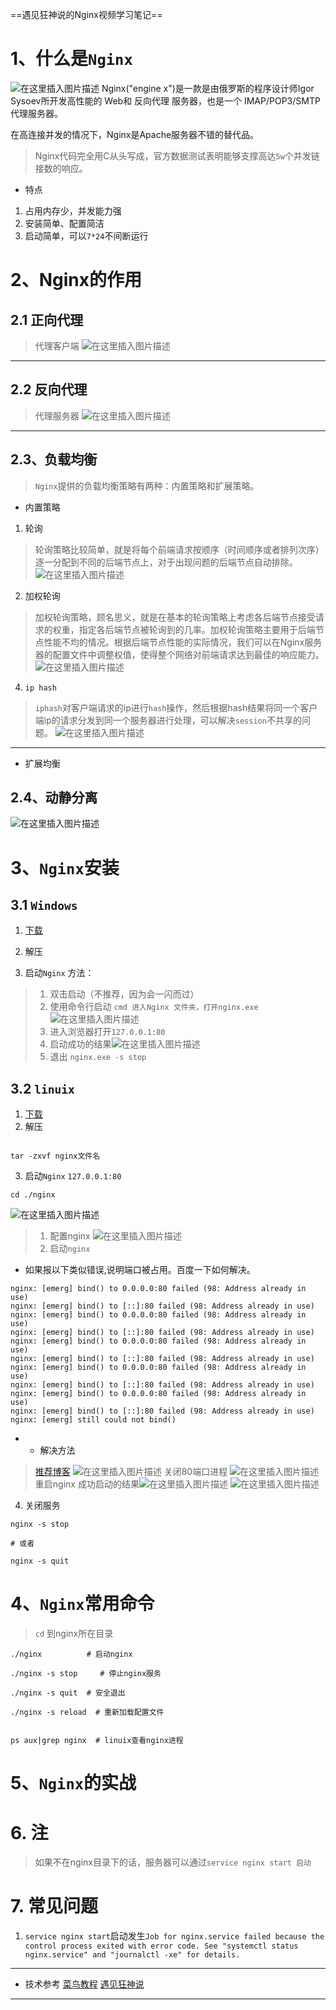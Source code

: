==遇见狂神说的Nginx视频学习笔记==

# 1、什么是`Nginx`
![在这里插入图片描述](./pics/20210508002828814.png)
Nginx("engine x")是一款是由俄罗斯的程序设计师Igor Sysoev所开发高性能的 Web和 反向代理 服务器，也是一个 IMAP/POP3/SMTP 代理服务器。

在高连接并发的情况下，Nginx是Apache服务器不错的替代品。
> Nginx代码完全用C从头写成，官方数据测试表明能够支撑高达`5w`个并发链接数的响应。
* 特点
1. 占用内存少，并发能力强
2. 安装简单、配置简洁
3. 启动简单，可以`7*24`不间断运行


# 2、Nginx的作用

## 2.1 正向代理
> 代理客户端
> ![在这里插入图片描述](./pics/20210508004316431.png)
---

## 2.2 反向代理
> 代理服务器
> ![在这里插入图片描述](./pics/20210508005937633.png)
---

## 2.3、负载均衡
> `Nginx`提供的负载均衡策略有两种：内置策略和扩展策略。
* 内置策略
1. 轮询
> 轮询策略比较简单，就是将每个前端请求按顺序（时间顺序或者排列次序）逐一分配到不同的后端节点上，对于出现问题的后端节点自动排除。
> ![在这里插入图片描述](./pics/20210508010546944.png)


2. 加权轮询
> 加权轮询策略，顾名思义，就是在基本的轮询策略上考虑各后端节点接受请求的权重，指定各后端节点被轮询到的几率。加权轮询策略主要用于后端节点性能不均的情况。根据后端节点性能的实际情况，我们可以在Nginx服务器的配置文件中调整权值，使得整个网络对前端请求达到最佳的响应能力。
> ![在这里插入图片描述](./pics/20210508010640836.png)

4. `ip hash`
> `iphash`对客户端请求的ip进行`hash`操作，然后根据hash结果将同一个客户端ip的请求分发到同一个服务器进行处理，可以解决`session`不共享的问题。
> ![在这里插入图片描述](./pics/20210508011151469.png)
---

* 扩展均衡

## 2.4、动静分离
![在这里插入图片描述](./pics/2021050801141845.png)

# 3、`Nginx`安装
## 3.1 `Windows`
1. [下载](http://nginx.org/en/download.html)
2. 解压

3. 启动`Nginx`
方法：
> 1. 双击启动（不推荐，因为会一闪而过）
> 2. 使用命令行启动 `cmd 进入Nginx 文件夹，打开nginx.exe`
> ![在这里插入图片描述](./pics/20210508112227164.png)
> 3. 进入浏览器打开`127.0.0.1:80`
> 4. 启动成功的结果![在这里插入图片描述](./pics/20210508112302104.png)
> 5. 退出 `nginx.exe -s stop`

## 3.2 `linuix`
1. [下载](http://nginx.org/en/download.html)
2. 解压
```shell

tar -zxvf nginx文件名

```


3. 启动`Nginx` `127.0.0.1:80`
```shell
cd ./nginx
```
![在这里插入图片描述](./pics/20210508124933708.png)

> 1.  配置nginx 
> ![在这里插入图片描述](./pics/20210508125215616.png)
> 2.  启动`nginx`
* 如果报以下类似错误,说明端口被占用。百度一下如何解决。
```shell
nginx: [emerg] bind() to 0.0.0.0:80 failed (98: Address already in use)
nginx: [emerg] bind() to [::]:80 failed (98: Address already in use)
nginx: [emerg] bind() to 0.0.0.0:80 failed (98: Address already in use)
nginx: [emerg] bind() to [::]:80 failed (98: Address already in use)
nginx: [emerg] bind() to 0.0.0.0:80 failed (98: Address already in use)
nginx: [emerg] bind() to [::]:80 failed (98: Address already in use)
nginx: [emerg] bind() to 0.0.0.0:80 failed (98: Address already in use)
nginx: [emerg] bind() to [::]:80 failed (98: Address already in use)
nginx: [emerg] bind() to 0.0.0.0:80 failed (98: Address already in use)
nginx: [emerg] bind() to [::]:80 failed (98: Address already in use)
nginx: [emerg] still could not bind()

```
* * 解决方法
> [推荐博客](https://www.cnblogs.com/xpybsh/p/13694748.html)
> ![在这里插入图片描述](./pics/20210508131404628.png)
> 关闭80端口进程
> ![在这里插入图片描述](./pics/20210508131455956.png)
> 重启nginx
> 成功启动的结果![在这里插入图片描述](./pics/20210508131542206.png)
> ![在这里插入图片描述](./pics/20210508131625684.png)
4. 关闭服务
```shell
nginx -s stop

# 或者

nginx -s quit

```


# 4、`Nginx`常用命令
> `cd` 到nginx所在目录
```shell
./nginx          # 启动nginx

./nginx -s stop 	# 停止nginx服务

./nginx -s quit  # 安全退出

./nginx -s reload  # 重新加载配置文件


ps aux|grep nginx  # linuix查看nginx进程

```

# 5、`Nginx`的实战



# 6. 注

> 如果不在nginx目录下的话，服务器可以通过`service nginx start 启动`



# 7. 常见问题

1. `service nginx start`启动发生`Job for nginx.service failed because the control process exited with error code.
   See "systemctl status nginx.service" and "journalctl -xe" for details.`






----
* 技术参考
[菜鸟教程](https://www.runoob.com/linux/nginx-install-setup.html)
[遇见狂神说](https://www.bilibili.com/video/BV1F5411J7vK?p=2&spm_id_from=pageDriver)

----